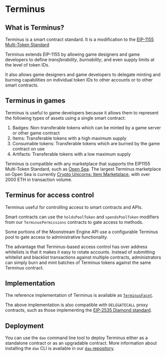# Terminus

## What is Terminus?

Terminus is a smart contract standard. It is a modification to the [EIP-1155 Multi-Token Standard](https://eips.ethereum.org/EIPS/eip-1155)

Terminus extends EIP-1155 by allowing game designers and game developers to define *transferability*, *burnability*, and even supply limits at the level of token IDs.

It also allows game designers and game developers to delegate minting and burning capabilities on individual
token IDs to other accounts or to other smart contracts.

## Terminus in games

Terminus is useful to game developers because it allows them to represent the following types of assets using a single smart contract:

1. Badges: Non-transferable tokens which can be minted by a game server or other game contract
1. Items: Transferable tokens with a high maximum supply
1. Consumable tokens: Transferable tokens which are burned by the game contract on use
1. Artifacts: Transferable tokens with a low maximum supply

Terminus is compatible with any marketplace that supports the EIP1155 Multi-Token Standard, such as
[Open Sea](https://opensea.io).
The largest Terminus marketplace on Open Sea is currently [Crypto Unicorns: Item Marketplace](https://opensea.io/collection/crypto-unicorns-items-marketplace),
with over 2000 ETH in transaction volume.

## Terminus for access control

Terminus useful for controlling access to smart contracts and APIs.

Smart contracts can use the `holdsPoolToken` and `spendsPoolToken` modifiers from our `TerminusPermissions`
contracts to gate access to methods.

Some portions of the Moonstream Engine API use a configurable Terminus pool to gate access to administrative
functionality.

The advantage that Terminus-based access control has over address whitelists is that it makes it easy to
rotate accounts. Instead of submitting whitelist and blacklist transactions against multiple contracts,
administrators can simply burn and mint batches of Terminus tokens against the same Terminus contract.

## Implementation

The reference implementation of Terminus is available as [`TerminusFacet`](https://github.com/bugout-dev/dao/blob/33b301b0e2219516b507a83c81c5b7d6670867be/contracts/terminus/TerminusFacet.sol).

The above implementation is also compatible with `DELEGATECALL` proxy contracts, such as those implementing the
[EIP-2535 Diamond standard](https://eips.ethereum.org/EIPS/eip-2535).

## Deployment

You can use the `dao` command line tool to deploy Terminus either as a standalone contract or as an upgradable contract.
More information about installing the `dao` CLI is available in our [`dao` repository](https://github.com/bugout-dev/dao).
